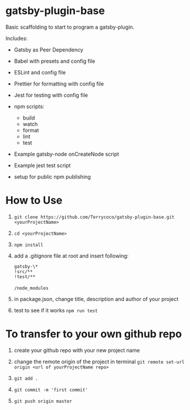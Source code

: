 # gatsby-plugin-base

Basic scaffolding to start to program a gatsby-plugin.

Includes:

- Gatsby as Peer Dependency
- Babel with presets and config file
- ESLint and config file
- Prettier for formatting with config file
- Jest for testing with config file
- npm scripts:

  - build
  - watch
  - format
  - lint
  - test

- Example gatsby-node onCreateNode script
- Example jest test script
- setup for public npm publishing

# How to Use

1. `git clone https://github.com/Terrycoco/gatsby-plugin-base.git <yourProjectName>`

2. `cd <yourProjectName>`

3. `npm install`

4. add a .gitignore file at root and insert following:

   `gatsby-\*`<br>
   `!src/**`<br>
   `!test/**`<br>
   <br>
   `/node_modules`

5. in package.json, change title, description and author of your project

6. test to see if it works `npm run test`

# To transfer to your own github repo

1. create your github repo with your new project name

2. change the remote origin of the project in terminal
   `git remote set-url origin <url of yourProjectName repo>`

3. `git add .`

4. `git commit -m 'first commit'`

5. `git push origin master`
